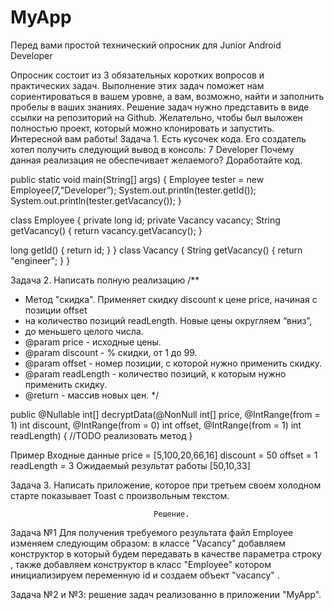 # MyApp
 
 Перед вами простой технический опросник для Junior Android Developer
 
Опросник состоит из 3 обязательных коротких вопросов и практических задач.
Выполнение этих задач поможет нам сориентироваться в вашем уровне, а вам,
возможно, найти и заполнить пробелы в ваших знаниях.
Решение задач нужно представить в виде ссылки на репозиторий на Github.
Желательно, чтобы был выложен полностью проект, который можно клонировать и
запустить.
Интересной вам работы!
Задача 1.
Есть кусочек кода. Его создатель хотел получить следующий вывод в консоль:
7
Developer
Почему данная реализация не обеспечивает желаемого?
Доработайте код.

public static void main(String[] args) {
 Employee tester = new Employee(7,“Developer”);
 System.out.println(tester.getId());
 System.out.println(tester.getVacancy());
 }
 
 class Employee {
 private long id;
 private Vacancy vacancy;
 String getVacancy() {
 return vacancy.getVacancy();
 }
 
 long getId() {
 return id;
 }
 }
 class Vacancy {
 String getVacancy() {
 return "engineer";
}
}

Задача 2.
Написать полную реализацию
/**
 * Метод "скидка". Применяет скидку discount к цене price, начиная с позиции
offset
 * на количество позиций readLength. Новые цены округляем “вниз”,
 * до меньшего целого числа.
 * @param price - исходные цены.
 * @param discount - % скидки, от 1 до 99.
 * @param offset - номер позиции, с которой нужно применить скидку.
 * @param readLength - количество позиций, к которым нужно применить скидку.
 * @return - массив новых цен.
 */
 
public @Nullable int[] decryptData(@NonNull int[] price,
@IntRange(from = 1) int discount,
@IntRange(from = 0) int offset,
@IntRange(from = 1) int readLength) {
//TODO реализовать метод
}


Пример
Входные данные
price = [5,100,20,66,16]
discount = 50
offset = 1
readLength = 3
Ожидаемый результат работы
[50,10,33]

Задача 3.
Написать приложение, которое при третьем своем холодном старте показывает
Toast с произвольным текстом.


                                    Решение.
                                    
                                    
Задача №1                                                                                              Для получения требуемого результата файл Employee изменяем следующим образом:  в классе "Vacancy"   добавляем конструктор в который будем передавать в качестве параметра строку , также   добавляем конструктор в класс "Employee" котором инициализируем переменную id  и создаем объект "vacancy" .

Задача №2 и №3: решение  задач реализованно  в приложении "MyApp".
